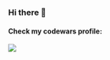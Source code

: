 ### Hi there 👋
#### Check my codewars profile:
<p align="left">
    <a href="https://www.codewars.com/users/dimax2020" alt="Codewars">
        <img src="https://www.codewars.com/users/dimax2020/badges/small" /></a>
</p>
<!--
**dimax2020/dimax2020** is a ✨ _special_ ✨ repository because its `README.md` (this file) appears on your GitHub profile.

Here are some ideas to get you started:

- 🔭 I’m currently working on ...
- 🌱 I’m currently learning ...
- 👯 I’m looking to collaborate on ...
- 🤔 I’m looking for help with ...
- 💬 Ask me about ...
- 📫 How to reach me: ...
- 😄 Pronouns: ...
- ⚡ Fun fact: ...
-->
